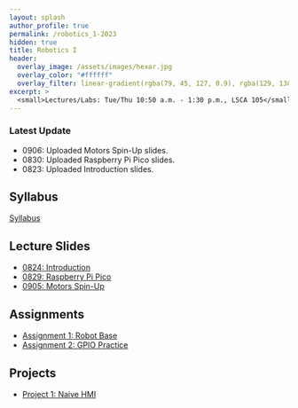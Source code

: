 ```yaml
---
layout: splash
author_profile: true
permalink: /robotics_1-2023
hidden: true
title: Robotics I
header:
  overlay_image: /assets/images/hexar.jpg
  overlay_color: "#ffffff"
  overlay_filter: linear-gradient(rgba(79, 45, 127, 0.9), rgba(129, 138, 143, 0.5))
excerpt: >
  <small>Lectures/Labs: Tue/Thu 10:50 a.m. - 1:30 p.m., LSCA 105</small>
---
```

### Latest Update
- 0906: Uploaded Motors Spin-Up slides.
- 0830: Uploaded Raspberry Pi Pico slides.
- 0823: Uploaded Introduction slides.


## Syllabus
[Syllabus](/_docs/robotics_1-2023/syllabus.pdf)

## Lecture Slides
- [0824: Introduction](/_docs/robotics_1-2023/0824/intro.pdf)
- [0829: Raspberry Pi Pico](/_docs/robotics_1-2023/0829/pico.pdf)
- [0905: Motors Spin-Up](/_docs/robotics_1-2023/0905/motor.pdf)

## Assignments
- [Assignment 1: Robot Base](https://classroom.github.com/a/4B43r4q1)
- [Assignment 2: GPIO Practice](https://classroom.github.com/a/T3QVv4CD)

## Projects
- [Project 1: Naive HMI](https://classroom.github.com/a/Ov8Qve2i)
